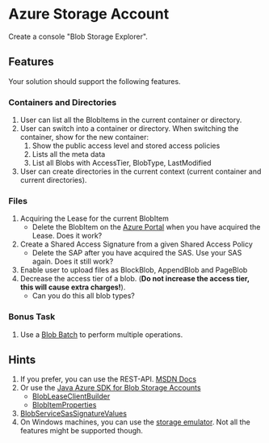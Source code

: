 # Azure Storage Account

Create a console "Blob Storage Explorer".

## Features
Your solution should support the following features.

### Containers and Directories
1. User can list all the BlobItems in the current container or directory.
2. User can switch into a container or directory. When switching the container, show for the new container:
    1. Show the public access level and stored access policies
    2. Lists all the meta data
    3. List all Blobs with AccessTier, BlobType, LastModified
3. User can create directories in the current context (current container and current directories).

### Files
1. Acquiring the Lease for the current BlobItem
    * Delete the BlobItem on the [Azure Portal](https://portal.azure.com) when you have acquired the Lease. Does it work?
2. Create a Shared Access Signature from a given Shared Access Policy
    * Delete the SAP after you have acquired the SAS. Use your SAS again. Does it still work?
3. Enable user to upload files as BlockBlob, AppendBlob and PageBlob 
4. Decrease the access tier of a blob. (**Do not increase the access tier, this will cause extra charges!**).
    * Can you do this all blob types?

### Bonus Task
1. Use a [Blob Batch](https://docs.microsoft.com/en-us/rest/api/storageservices/blob-batch) to perform multiple operations.

## Hints
1. If you prefer, you can use the REST-API. [MSDN Docs]( https://docs.microsoft.com/en-us/rest/api/storageservices/blob-service-rest-api)
2. Or use the [Java Azure SDK for Blob Storage Accounts](https://azuresdkdocs.blob.core.windows.net/$web/java/azure-storage-blob/12.0.0/index.html)
    * [BlobLeaseClientBuilder](https://azuresdkdocs.blob.core.windows.net/$web/java/azure-storage-blob/12.0.0/index.html)
    * [BlobItemProperties](https://azuresdkdocs.blob.core.windows.net/$web/java/azure-storage-blob/12.0.0/index.html) 
3. [BlobServiceSasSignatureValues](https://azuresdkdocs.blob.core.windows.net/$web/java/azure-storage-blob/12.0.0/index.html)
4. On Windows machines, you can use the [storage emulator](https://docs.microsoft.com/en-us/azure/storage/common/storage-use-emulator). Not all the features might be supported though.
